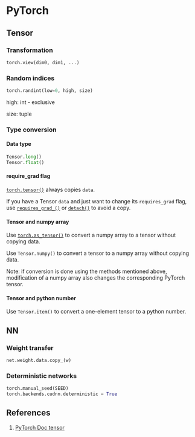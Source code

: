 # PyTorch

## Tensor

### Transformation

```python
torch.view(dim0, dim1, ...)
```

### Random indices

```python
torch.randint(low=0, high, size)
```

high: int - exclusive

size: tuple

### Type conversion

#### Data type

```python
Tensor.long()
Tensor.float()
```

#### require\_grad flag

[`torch.tensor()`](https://pytorch.org/docs/stable/generated/torch.tensor.html#torch.tensor) always copies `data`. 

If you have a Tensor `data` and just want to change its `requires_grad` flag, use [`requires_grad_()`](https://pytorch.org/docs/stable/tensors.html#torch.Tensor.requires_grad_) or [`detach()`](https://pytorch.org/docs/stable/autograd.html#torch.Tensor.detach) to avoid a copy. 

#### Tensor and numpy array

Use [`torch.as_tensor()`](https://pytorch.org/docs/stable/generated/torch.as_tensor.html#torch.as_tensor) to convert a numpy array to a tensor without copying data.

Use `Tensor.numpy()` to convert a tensor to a numpy array without copying data.

Note: if conversion is done using the methods mentioned above, modification of a numpy array also changes the corresponding PyTorch tensor.

#### Tensor and python number

Use `Tensor.item()` to convert a one-element tensor to a python number.



## NN

### Weight transfer

```python
net.weight.data.copy_(w)
```

### Deterministic networks

```python
torch.manual_seed(SEED)
torch.backends.cudnn.deterministic = True
```

## References

1. [PyTorch Doc tensor](https://pytorch.org/docs/stable/tensors.html)

